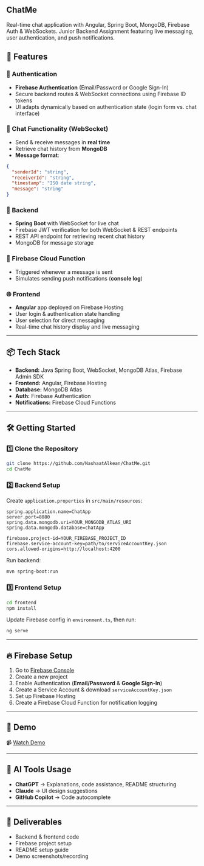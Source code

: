 ## ChatMe

Real-time chat application with Angular, Spring Boot, MongoDB, Firebase Auth & WebSockets. Junior Backend Assignment featuring live messaging, user authentication, and push notifications.

## 🚀 Features

### 🔐 Authentication
- **Firebase Authentication** (Email/Password or Google Sign-In)  
- Secure backend routes & WebSocket connections using Firebase ID tokens  
- UI adapts dynamically based on authentication state (login form vs. chat interface)

### 💬 Chat Functionality (WebSocket)
- Send & receive messages in **real time**  
- Retrieve chat history from **MongoDB**  
- **Message format**:
```json
{
  "senderId": "string",
  "receiverId": "string",
  "timestamp": "ISO date string",
  "message": "string"
}
```

### 🧠 Backend
- **Spring Boot** with WebSocket for live chat  
- Firebase JWT verification for both WebSocket & REST endpoints  
- REST API endpoint for retrieving recent chat history  
- MongoDB for message storage  

### 🔔 Firebase Cloud Function
- Triggered whenever a message is sent  
- Simulates sending push notifications (**console log**)

### 🌐 Frontend
- **Angular** app deployed on Firebase Hosting  
- User login & authentication state handling  
- User selection for direct messaging  
- Real-time chat history display and live messaging  

---

## 📦 Tech Stack
- **Backend:** Java Spring Boot, WebSocket, MongoDB Atlas, Firebase Admin SDK  
- **Frontend:** Angular, Firebase Hosting  
- **Database:** MongoDB Atlas  
- **Auth:** Firebase Authentication  
- **Notifications:** Firebase Cloud Functions  

---

## 🛠 Getting Started

### 1️⃣ Clone the Repository
```bash
git clone https://github.com/NashaatAlkean/ChatMe.git
cd ChatMe
```

### 2️⃣ Backend Setup
Create `application.properties` in `src/main/resources`:
```properties
spring.application.name=ChatApp
server.port=8080
spring.data.mongodb.uri=YOUR_MONGODB_ATLAS_URI
spring.data.mongodb.database=chatApp

firebase.project-id=YOUR_FIREBASE_PROJECT_ID
firebase.service-account-key=path/to/serviceAccountKey.json
cors.allowed-origins=http://localhost:4200
```
Run backend:
```bash
mvn spring-boot:run
```

### 3️⃣ Frontend Setup
```bash
cd frontend
npm install
```
Update Firebase config in `environment.ts`, then run:
```bash
ng serve
```

---

## 🔥 Firebase Setup
1. Go to [Firebase Console](https://console.firebase.google.com)  
2. Create a new project  
3. Enable Authentication (**Email/Password** & **Google Sign-In**)  
4. Create a Service Account & download `serviceAccountKey.json`  
5. Set up Firebase Hosting  
6. Create a Firebase Cloud Function for notification logging  

---

## 🎥 Demo
📹 [Watch Demo](https://drive.google.com/file/d/1zi3MUnjFnD2Uwd5NNUHGR0-DANHLCkOn/view?usp=sharing)

---

## 🤖 AI Tools Usage
- **ChatGPT** → Explanations, code assistance, README structuring  
- **Claude** → UI design suggestions  
- **GitHub Copilot** → Code autocomplete  

---

## 📂 Deliverables
- Backend & frontend code  
- Firebase project setup  
- README setup guide  
- Demo screenshots/recording  
